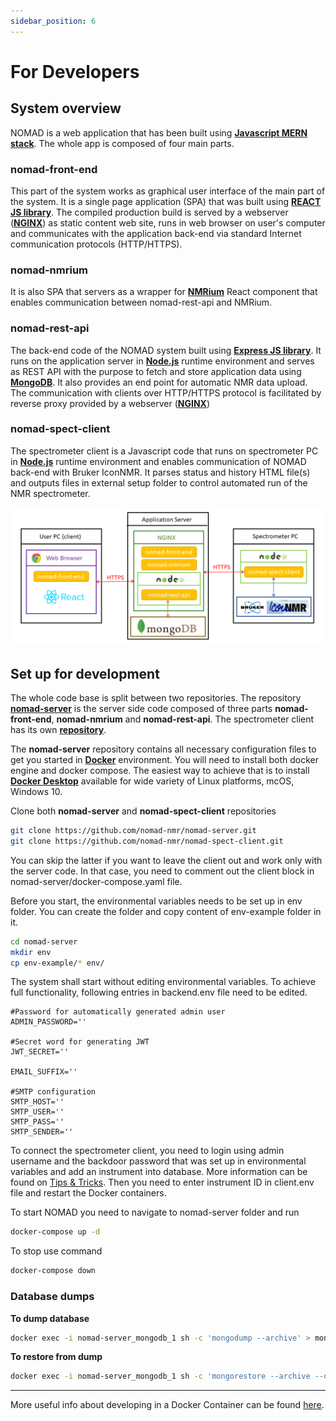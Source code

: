 ```yaml
---
sidebar_position: 6
---
```


# For Developers

## System overview

NOMAD is a web application that has been built using **[Javascript MERN stack](https://www.educative.io/edpresso/what-is-mern-stack)**. The whole app is composed of four main parts.

### nomad-front-end

This part of the system works as graphical user interface of the main part of the system. It is a single page application (SPA) that was built using **[REACT JS library](https://reactjs.org/)**. The compiled production build is served by a webserver (**[NGINX](https://www.nginx.com/)**) as static content web site, runs in web browser on user's computer and communicates with the application back-end via standard Internet communication protocols (HTTP/HTTPS).

### nomad-nmrium

It is also SPA that servers as a wrapper for **[NMRium](https://www.nmrium.org/)** React component that enables communication between nomad-rest-api and NMRium.

### nomad-rest-api

The back-end code of the NOMAD system built using **[Express JS library](https://expressjs.com/)**. It runs on the application server in **[Node.js](https://nodejs.org/en/)** runtime environment and serves as REST API with the purpose to fetch and store application data using **[MongoDB](https://www.mongodb.com/)**. It also provides an end point for automatic NMR data upload. The communication with clients over HTTP/HTTPS protocol is facilitated by reverse proxy provided by a webserver (**[NGINX](https://www.nginx.com/)**)

### nomad-spect-client

The spectrometer client is a Javascript code that runs on spectrometer PC in **[Node.js](https://nodejs.org/en/)** runtime environment and enables communication of NOMAD back-end with Bruker IconNMR. It parses status and history HTML file(s) and outputs files in external setup folder to control automated run of the NMR spectrometer.

![Technical Overview](./assets/technical_overview_schema.png)

## Set up for development

The whole code base is split between two repositories. The repository **[nomad-server](https://github.com/nomad-nmr/nomad-server)** is the server side code composed of three parts **nomad-front-end**, **nomad-nmrium** and **nomad-rest-api**. The spectrometer client has its own **[repository](https://github.com/nomad-nmr/nomad-spect-client)**.

The **nomad-server** repository contains all necessary configuration files to get you started in **[Docker](https://www.docker.com/)** environment.
You will need to install both docker engine and docker compose. The easiest way to achieve that is to install **[Docker Desktop](https://docs.docker.com/desktop/)** available for wide variety of Linux platforms, mcOS, Windows 10.

Clone both **nomad-server** and **nomad-spect-client** repositories

```bash
git clone https://github.com/nomad-nmr/nomad-server.git
git clone https://github.com/nomad-nmr/nomad-spect-client.git
```

You can skip the latter if you want to leave the client out and work only with the server code. In that case, you need to comment out the client block in nomad-server/docker-compose.yaml file.

Before you start, the environmental variables needs to be set up in env folder. You can create the folder and copy content of env-example folder in it.

```bash
cd nomad-server
mkdir env
cp env-example/* env/
```

The system shall start without editing environmental variables. To achieve full functionality, following entries in backend.env file need to be edited.

```env
#Password for automatically generated admin user
ADMIN_PASSWORD=''

#Secret word for generating JWT
JWT_SECRET=''

EMAIL_SUFFIX=''

#SMTP configuration
SMTP_HOST=''
SMTP_USER=''
SMTP_PASS=''
SMTP_SENDER=''
```

To connect the spectrometer client, you need to login using admin username and the backdoor password that was set up in environmental variables and add an instrument into database. More information can be found on [Tips & Tricks](./tips.md). Then you need to enter instrument ID in client.env file and restart the Docker containers.

To start NOMAD you need to navigate to nomad-server folder and run

```bash
docker-compose up -d
```

To stop use command

```bash
docker-compose down
```

### Database dumps

**To dump database**

```bash
docker exec -i nomad-server_mongodb_1 sh -c 'mongodump --archive' > mongodb.dump
```

**To restore from dump**

```bash
docker exec -i nomad-server_mongodb_1 sh -c 'mongorestore --archive --drop' < mongodb.dump
```

---

More useful info about developing in a Docker Container can be found [here](https://code.visualstudio.com/docs/remote/containers).
